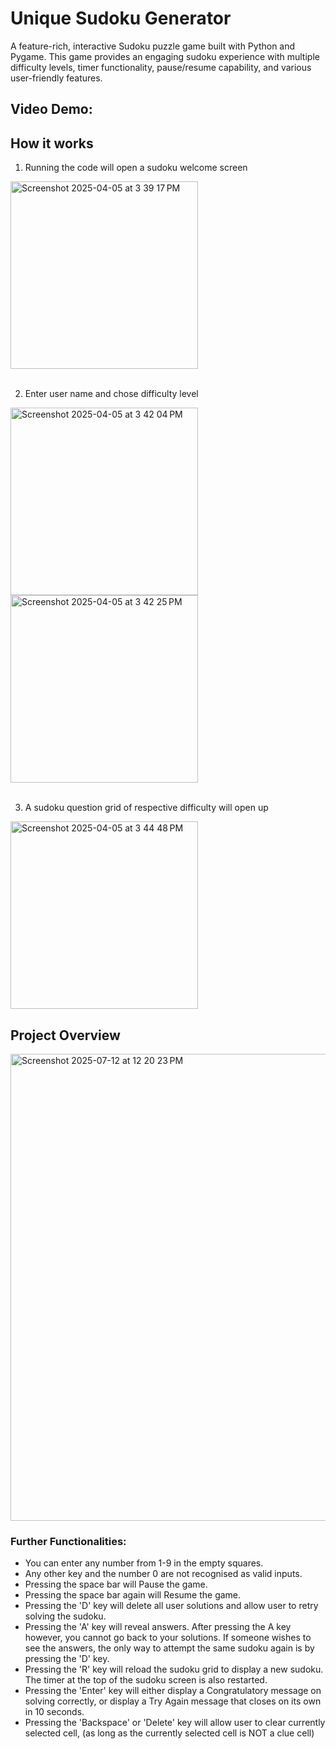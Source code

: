 # Unique Sudoku Generator
A feature-rich, interactive Sudoku puzzle game built with Python and Pygame. This game provides an engaging sudoku experience with multiple difficulty levels, timer functionality, pause/resume capability, and various user-friendly features.


## Video Demo: 
<URL HERE>


## How it works

1. Running the code will open a sudoku welcome screen
<img width="300" alt="Screenshot 2025-04-05 at 3 39 17 PM" src="https://github.com/user-attachments/assets/11831632-de06-4277-bd2c-d81b306a9ea5" />

<br>
<br>
  
2. Enter user name and chose difficulty level
<img width="300" alt="Screenshot 2025-04-05 at 3 42 04 PM" src="https://github.com/user-attachments/assets/d1749068-2f73-4e84-bbd5-326baa4034d6" />

<img width="300" alt="Screenshot 2025-04-05 at 3 42 25 PM" src="https://github.com/user-attachments/assets/eae8e38c-8af5-4728-b2f3-c7f0ccd63330" />

<br>
<br>
  
3. A sudoku question grid of respective difficulty will open up
<img width="300" alt="Screenshot 2025-04-05 at 3 44 48 PM" src="https://github.com/user-attachments/assets/fb788e1c-e9f7-4f66-a7dc-bfc4d07e68c0" />

## Project Overview
<img width="938" height="747" alt="Screenshot 2025-07-12 at 12 20 23 PM" src="https://github.com/user-attachments/assets/287783e5-8c19-4b1a-a24c-89e7410d43ce" />

### Further Functionalities:

- You can enter any number from 1-9 in the empty squares.
- Any other key and the number 0 are not recognised as valid inputs.
- Pressing the space bar will Pause the game.
- Pressing the space bar again will Resume the game.
- Pressing the 'D' key will delete all user solutions and allow user to retry solving the sudoku.
- Pressing the 'A' key will reveal answers.
  After pressing the A key however, you cannot go back to your solutions.
  If someone wishes to see the answers, the only way to attempt the same sudoku again is by pressing the 'D' key.
- Pressing the 'R' key will reload the sudoku grid to display a new sudoku.
  The timer at the top of the sudoku screen is also restarted.
- Pressing the 'Enter' key will either display a Congratulatory message on solving correctly,
  or display a Try Again message that closes on its own in 10 seconds.
- Pressing the 'Backspace' or 'Delete' key will allow user to clear currently selected cell,
  (as long as the currently selected cell is NOT a clue cell)
